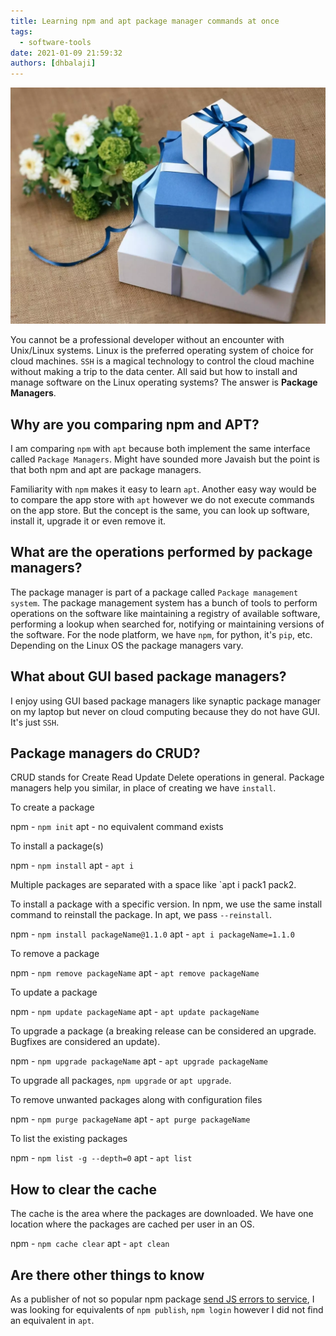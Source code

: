 ```yaml
---
title: Learning npm and apt package manager commands at once
tags:
  - software-tools
date: 2021-01-09 21:59:32
authors: [dhbalaji]
---
```


![gift packages](./assets/packages.webp)

You cannot be a professional developer without an encounter with Unix/Linux systems. Linux is the preferred operating system of choice for cloud machines. `SSH` is a magical technology to control the cloud machine without making a trip to the data center. All said but how to install and manage software on the Linux operating systems? The answer is **Package Managers**.

<!-- truncate -->

## Why are you comparing npm and APT?

I am comparing `npm` with `apt` because both implement the same interface called `Package Managers`. Might have sounded more Javaish but the point is that both npm and apt are package managers.

Familiarity with `npm` makes it easy to learn `apt`. Another easy way would be to compare the app store with `apt` however we do not execute commands on the app store. But the concept is the same, you can look up software, install it, upgrade it or even remove it.

## What are the operations performed by package managers? 

The package manager is part of a package called `Package management system`. The package management system has a bunch of tools to perform operations on the software like maintaining a registry of available software, performing a lookup when searched for, notifying or maintaining versions of the software. For the node platform, we have `npm`, for python, it's `pip`, etc. Depending on the Linux OS the package managers vary.

## What about GUI based package managers?

I enjoy using GUI based package managers like synaptic package manager on my laptop but never on cloud computing because they do not have GUI. It's just `SSH`.

## Package managers do CRUD?

CRUD stands for Create Read Update Delete operations in general. Package managers help you similar, in place of creating we have `install`.

To create a package

npm - `npm init`
apt - no equivalent command exists

To install a package(s)

npm - `npm install`
apt - `apt i`

Multiple packages are separated with a space like `apt i pack1 pack2.

To install a package with a specific version. In npm, we use the same install command to reinstall the package. In apt, we pass `--reinstall`.

npm - `npm install packageName@1.1.0`
apt - `apt i packageName=1.1.0`

To remove a package

npm - `npm remove packageName`
apt - `apt remove packageName`

To update a package

npm - `npm update packageName`
apt - `apt update packageName`

To upgrade a package (a breaking release can be considered an upgrade. Bugfixes are considered an update).

npm - `npm upgrade packageName`
apt - `apt upgrade packageName`

To upgrade all packages, `npm upgrade` or `apt upgrade`.

To remove unwanted packages along with configuration files

npm - `npm purge packageName`
apt - `apt purge packageName`

To list the existing packages

npm - `npm list -g --depth=0`
apt - `apt list`

## How to clear the cache

The cache is the area where the packages are downloaded. We have one location where the packages are cached per user in an OS.

npm - `npm cache clear`
apt - `apt clean`

## Are there other things to know

As a publisher of not so popular npm package [send JS errors to service](https://www.npmjs.com/package/send-js-errors-to-backend), I was looking for equivalents of `npm publish`, `npm login` however I did not find an equivalent in `apt`.
